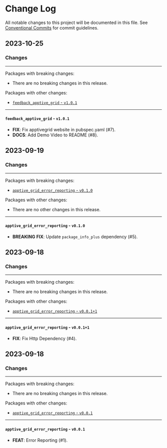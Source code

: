 # Change Log

All notable changes to this project will be documented in this file.
See [Conventional Commits](https://conventionalcommits.org) for commit guidelines.

## 2023-10-25

### Changes

---

Packages with breaking changes:

 - There are no breaking changes in this release.

Packages with other changes:

 - [`feedback_apptive_grid` - `v1.0.1`](#feedback_apptive_grid---v101)

---

#### `feedback_apptive_grid` - `v1.0.1`

 - **FIX**: Fix apptivegrid website in pubspec.yaml (#7).
 - **DOCS**: Add Demo Video to README (#8).


## 2023-09-19

### Changes

---

Packages with breaking changes:

 - [`apptive_grid_error_reporting` - `v0.1.0`](#apptive_grid_error_reporting---v010)

Packages with other changes:

 - There are no other changes in this release.

---

#### `apptive_grid_error_reporting` - `v0.1.0`

 - **BREAKING** **FIX**: Update `package_info_plus` dependency (#5).


## 2023-09-18

### Changes

---

Packages with breaking changes:

 - There are no breaking changes in this release.

Packages with other changes:

 - [`apptive_grid_error_reporting` - `v0.0.1+1`](#apptive_grid_error_reporting---v0011)

---

#### `apptive_grid_error_reporting` - `v0.0.1+1`

 - **FIX**: Fix Http Dependency (#4).


## 2023-09-18

### Changes

---

Packages with breaking changes:

 - There are no breaking changes in this release.

Packages with other changes:

 - [`apptive_grid_error_reporting` - `v0.0.1`](#apptive_grid_error_reporting---v001)

---

#### `apptive_grid_error_reporting` - `v0.0.1`

 - **FEAT**: Error Reporting (#1).

